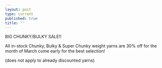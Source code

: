 ```yaml
---
layout: post
type: current
published: true
title: ''
---
```

<span style="background-color=#7AE774">
<span style="font-size=3em">BIG CHUNKY/BULKY SALE!!</span>

All in-stock Chunky, Bulky & Super Chunky weight yarns are 30% off for the month of March come early for the best selection!

(does not apply to already discounted yarns)
</span>
